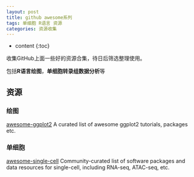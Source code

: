 ```yaml
---
layout: post
title: github awesome系列
tags: 单细胞 R语言 资源
categories: 资源收集
---
```


* content
{:toc}


收集GitHub上面一些好的资源合集，待日后筛选整理使用。

包括**R语言绘图**，**单细胞转录组数据分析**等

## 资源

<!--break-->

### 绘图
[awesome-ggplot2](https://github.com/erikgahner/awesome-ggplot2) A curated list of awesome ggplot2 tutorials, packages etc.

### 单细胞
[awesome-single-cell](https://github.com/seandavi/awesome-single-cell) Community-curated list of software packages and data resources for single-cell, including RNA-seq, ATAC-seq, etc.
